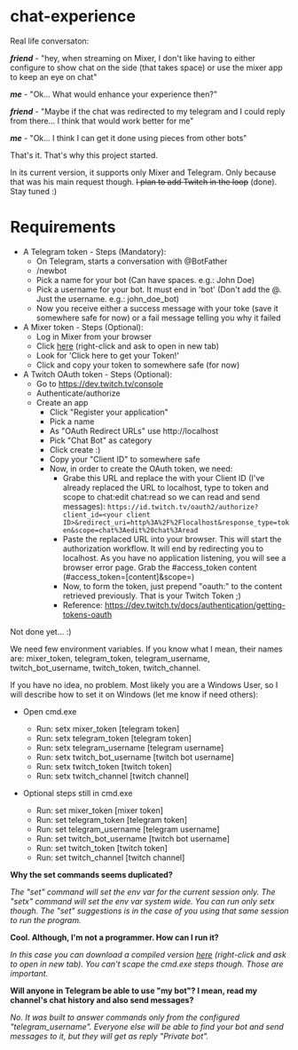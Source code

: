 # chat-experience
Real life conversaton:

**_friend_** - "hey, when streaming on Mixer, I don't like having to either configure to show chat on the side (that takes space) or use the mixer app to keep an eye on chat"

**_me_** - "Ok... What would enhance your experience then?"

**_friend_** - "Maybe if the chat was redirected to my telegram and I could reply from there... I think that would work better for me"

**_me_** - "Ok... I think I can get it done using pieces from other bots"

That's it. That's why this project started.

In its current version, it supports only Mixer and Telegram. Only because that was his main request though. ~~I plan to add Twitch in the loop~~ (done). Stay tuned :)

# Requirements
- A Telegram token - Steps (Mandatory):
  - On Telegram, starts a conversation with @BotFather
  - /newbot
  - Pick a name for your bot (Can have spaces. e.g.: John Doe)
  - Pick a username for your bot. It must end in 'bot' (Don't add the @. Just the username. e.g.: john_doe_bot)
  - Now you receive either a success message with your toke (save it somewhere safe for now) or a fail message telling you why it failed
- A Mixer token - Steps (Optional):
  - Log in Mixer from your browser
  - Click [here](https://dev.mixer.com/guides/chat/chatbot) (right-click and ask to open in new tab)
  - Look for 'Click here to get your Token!'
  - Click and copy your token to somewhere safe (for now)
- A Twitch OAuth token - Steps (Optional):
  - Go to https://dev.twitch.tv/console
  - Authenticate/authorize
  - Create an app
    - Click "Register your application"
    - Pick a name
    - As "OAuth Redirect URLs" use http://localhost
    - Pick "Chat Bot" as category
    - Click create :)
    - Copy your "Client ID" to somewhere safe
    - Now, in order to create the OAuth token, we need:
      - Grabe this URL and replace the <your client ID> with your Client ID (I've already replaced the URL to localhost, type to token and scope to chat:edit chat:read so we can read and send messages): `https://id.twitch.tv/oauth2/authorize?client_id=<your client ID>&redirect_uri=http%3A%2F%2Flocalhost&response_type=token&scope=chat%3Aedit%20chat%3Aread`
      - Paste the replaced URL into your browser. This will start the authorization workflow. It will end by redirecting you to localhost. As you have no application listening, you will see a browser error page. Grab the #access_token content (#access_token=[content]&scope=)
      - Now, to form the token, just prepend "oauth:" to the content retrieved previously. That is your Twitch Token ;)
      - Reference: https://dev.twitch.tv/docs/authentication/getting-tokens-oauth
  
Not done yet... :)

We need few environment variables. If you know what I mean, their names are: mixer_token, telegram_token, telegram_username, twitch_bot_username, twitch_token, twitch_channel.

If you have no idea, no problem. Most likely you are a Windows User, so I will describe how to set it on Windows (let me know if need others):

- Open cmd.exe
  - Run: setx mixer_token [telegram token]
  - Run: setx telegram_token [telegram token]
  - Run: setx telegram_username [telegram username]
  - Run: setx twitch_bot_username [twitch bot username]
  - Run: setx twitch_token [twitch token]
  - Run: setx twitch_channel [twitch channel]

- Optional steps still in cmd.exe
  - Run: set mixer_token [mixer token]
  - Run: set telegram_token [telegram token]
  - Run: set telegram_username [telegram username]
  - Run: set twitch_bot_username [twitch bot username]
  - Run: set twitch_token [twitch token]
  - Run: set twitch_channel [twitch channel]

__Why the set commands seems duplicated?__

_The "set" command will set the env var for the current session only. The "setx" command will set the env var system wide. You can run only setx though. The "set" suggestions is in the case of you using that same session to run the program._

__Cool. Although, I'm not a programmer. How can I run it?__

_In this case you can download a compiled version [here](http://tiny.cc/d24bkz) (right-click and ask to open in new tab). You can't scape the cmd.exe steps though. Those are important._

__Will anyone in Telegram be able to use "my bot"? I mean, read my channel's chat history and also send messages?__

_No. It was built to answer commands only from the configured "telegram_username". Everyone else will be able to find your bot and send messages to it, but they will get as reply "Private bot"._
